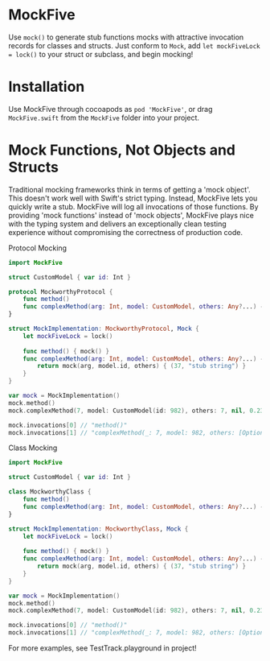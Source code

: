 # MockFive
Use `mock()` to generate stub functions mocks with attractive invocation records for classes and structs.  Just conform to `Mock`, add `let mockFiveLock = lock()` to your struct or subclass, and begin mocking!

# Installation
Use MockFive through cocoapods as `pod 'MockFive'`, or drag `MockFive.swift` from the `MockFive` folder into your project.

# Mock Functions, Not Objects and Structs
Traditional mocking frameworks think in terms of getting a 'mock object'.  This doesn't work well with Swift's strict typing.  Instead, MockFive lets you quickly write a stub.  MockFive will log all invocations of those functions. By providing 'mock functions' instead of 'mock objects', MockFive plays nice with the typing system and delivers an exceptionally clean testing experience without compromising the correctness of production code.

Protocol Mocking
```Swift
import MockFive

struct CustomModel { var id: Int }

protocol MockworthyProtocol {
    func method()
    func complexMethod(arg: Int, model: CustomModel, others: Any?...) -> (Int, String)
}

struct MockImplementation: MockworthyProtocol, Mock {
    let mockFiveLock = lock()
    
    func method() { mock() }
    func complexMethod(arg: Int, model: CustomModel, others: Any?...) -> (Int, String) {
        return mock(arg, model.id, others) { (37, "stub string") }
    }
}

var mock = MockImplementation()
mock.method()
mock.complexMethod(7, model: CustomModel(id: 982), others: 7, nil, 0.23, [0,9]) // (37, "stub string")

mock.invocations[0] // "method()"
mock.invocations[1] // "complexMethod(_: 7, model: 982, others: [Optional(7), nil, Optional(0.23), Optional([0, 9])]) -> (Int, String)"

```

Class Mocking
```Swift
import MockFive

struct CustomModel { var id: Int }

class MockworthyClass {
    func method()
    func complexMethod(arg: Int, model: CustomModel, others: Any?...) -> (Int, String)
}

struct MockImplementation: MockworthyClass, Mock {
    let mockFiveLock = lock()
    
    func method() { mock() }
    func complexMethod(arg: Int, model: CustomModel, others: Any?...) -> (Int, String) {
        return mock(arg, model.id, others) { (37, "stub string") }
    }
}

var mock = MockImplementation()
mock.method()
mock.complexMethod(7, model: CustomModel(id: 982), others: 7, nil, 0.23, [0,9]) // (37, "stub string")

mock.invocations[0] // "method()"
mock.invocations[1] // "complexMethod(_: 7, model: 982, others: [Optional(7), nil, Optional(0.23), Optional([0, 9])]) -> (Int, String)"

```
For more examples, see TestTrack.playground in project!


